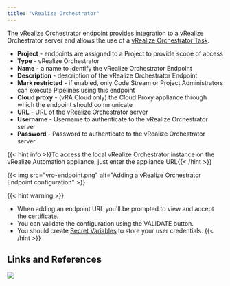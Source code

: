 ```yaml
---
title: "vRealize Orchestrator"
---
```


The vRealize Orchestrator endpoint provides integration to a vRealize Orchestrator server and allows the use of a [vRealize Orchestrator Task](/pipelines/tasks/vrealize-orchestrator).

* **Project** - endpoints are assigned to a Project to provide scope of access
* **Type** - vRealize Orchestrator
* **Name** - a name to identify the vRealize Orchestrator Endpoint
* **Description** - description of the vRealize Orchestrator Endpoint
* **Mark restricted** - if enabled, only Code Stream or Project Administrators can execute Pipelines using this endpoint
* **Cloud proxy** - (vRA Cloud only) the Cloud Proxy appliance through which the endpoint should communicate
* **URL** - URL of the vRealize Orchestrator server
* **Username** - Username to authenticate to the vRealize Orchestrator server
* **Password** - Password to authenticate to the vRealize Orchestrator server

{{< hint info >}}To access the local vRealize Orchestrator instance on the vRealize Automation appliance, just enter the appliance URL{{< /hint >}}


{{< img src="vro-endpoint.png" alt="Adding a vRealize Orchestrator Endpoint configuration" >}}

{{< hint warning >}}
* When adding an endpoint URL you'll be prompted to view and accept the certificate.
* You can validate the configuration using the VALIDATE button.
* You should create [Secret Variables](/configure/variables) to store your user credentials.
{{< /hint >}}

## Links and References
![](2021-03-26-14-24-00.png)